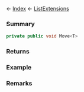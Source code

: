 ← [Index](Api-Index) ← [ListExtensions](System.Collections.Generic.ListExtensions)

### Summary

```csharp
private public void Move<T>
```

### Returns

### Example

### Remarks

